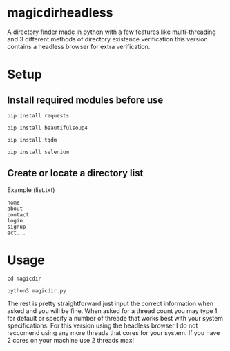 # magicdirheadless
A directory finder made in python with a few features like multi-threading and 3 different methods of directory existence verification this version contains a headless browser for extra verification. 

# Setup

## Install required modules before use

```
pip install requests
```
```
pip install beautifulsoup4
```
```
pip install tqdm
```
```
pip install selenium
```
## Create or locate a directory list

Example (list.txt)
```
home
about
contact
login
signup
ect...
```

# Usage

```
cd magicdir
```
```
python3 magicdir.py
```

The rest is pretty straightforward just input the correct information when asked and you will be fine. When asked for a thread count you may type 1 for default or specify a number of threade that works best with your system specifications. For this version using the headless browser I do not reccomend using any more threads that cores for your system. If you have 2 cores on your machine use 2 threads max!
